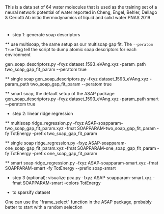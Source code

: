 This is a data set of 64 water molecules that is used as the training set of a neural network potential of water reported in
Cheng, Engel, Behler, Dellago & Ceriotti Ab initio thermodynamics of liquid
and solid water PNAS 2019

#
* step 1: generate soap descriptors

** use multisoap, the same setup as our multisoap gap fit. The `--peratom True` flag tell the script to dump atomic soap descriptors for each environment

gen_soap_descriptors.py -fxyz dataset_1593_eVAng.xyz -param_path two_soap_gap_fit_param --peratom true

** single soap
gen_soap_descriptors.py -fxyz dataset_1593_eVAng.xyz -param_path two_soap_gap_fit_param --peratom true

** smart soap, the default setup of the ASAP package
gen_soap_descriptors.py -fxyz dataset_1593_eVAng.xyz -param_path smart --peratom true

* step 2: linear ridge regression

** multisoap
ridge_regression.py -fxyz ASAP-soapparam-two_soap_gap_fit_param.xyz -fmat SOAPPARAM-two_soap_gap_fit_param -fy TotEnergy -prefix two_soap_gap_fit_param

** single soap
ridge_regression.py -fxyz ASAP-soapparam-one_soap_gap_fit_param.xyz -fmat SOAPPARAM-one_soap_gap_fit_param -fy TotEnergy -prefix one_soap_gap_fit_param

** smart soap
ridge_regression.py -fxyz ASAP-soapparam-smart.xyz -fmat SOAPPARAM-smart -fy TotEnergy --prefix soap-smart

* step 3 (optional): visualize
pca.py -fxyz ASAP-soapparam-smart.xyz -fmat SOAPPARAM-smart -colors TotEnergy



* to sparsify dataset

One can use the "frame_select" function in the ASAP package, probably better to start with a random selection
